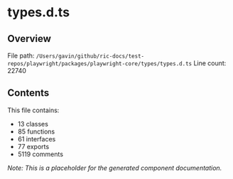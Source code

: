 # types.d.ts

## Overview

File path: `/Users/gavin/github/ric-docs/test-repos/playwright/packages/playwright-core/types/types.d.ts`
Line count: 22740

## Contents

This file contains:
- 13 classes
- 85 functions
- 61 interfaces
- 77 exports
- 5119 comments

_Note: This is a placeholder for the generated component documentation._
